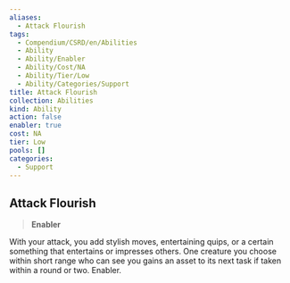 ```yaml
---
aliases:
  - Attack Flourish
tags:
  - Compendium/CSRD/en/Abilities
  - Ability
  - Ability/Enabler
  - Ability/Cost/NA
  - Ability/Tier/Low
  - Ability/Categories/Support
title: Attack Flourish
collection: Abilities
kind: Ability
action: false
enabler: true
cost: NA
tier: Low
pools: []
categories:
  - Support
---
```

## Attack Flourish    
>**Enabler**  
    
With your attack, you add stylish moves, entertaining quips, or a certain something that entertains or impresses others. One creature you choose within short range who can see you gains an asset to its next task if taken within a round or two. Enabler.